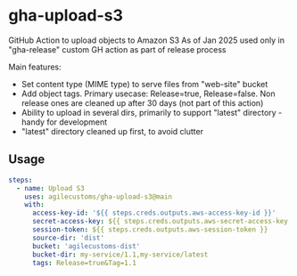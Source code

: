 # gha-upload-s3
GitHub Action to upload objects to Amazon S3
As of Jan 2025 used only in "gha-release" custom GH action as part of release process 

Main features:
- Set content type (MIME type) to serve files from "web-site" bucket
- Add object tags. Primary usecase: Release=true, Release=false. Non release ones are cleaned up after 30 days (not part of this action)
- Ability to upload in several dirs, primarily to support "latest" directory - handy for development
- "latest" directory cleaned up first, to avoid clutter

## Usage
```yaml
steps:
  - name: Upload S3
    uses: agilecustoms/gha-upload-s3@main
    with:
      access-key-id: '${{ steps.creds.outputs.aws-access-key-id }}'
      secret-access-key: ${{ steps.creds.outputs.aws-secret-access-key }}
      session-token: ${{ steps.creds.outputs.aws-session-token }}
      source-dir: 'dist'
      bucket: 'agilecustoms-dist'
      bucket-dir: my-service/1.1,my-service/latest
      tags: Release=true&Tag=1.1
```
